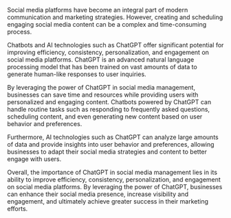 
Social media platforms have become an integral part of modern communication and marketing strategies. However, creating and scheduling engaging social media content can be a complex and time-consuming process.

Chatbots and AI technologies such as ChatGPT offer significant potential for improving efficiency, consistency, personalization, and engagement on social media platforms. ChatGPT is an advanced natural language processing model that has been trained on vast amounts of data to generate human-like responses to user inquiries.

By leveraging the power of ChatGPT in social media management, businesses can save time and resources while providing users with personalized and engaging content. Chatbots powered by ChatGPT can handle routine tasks such as responding to frequently asked questions, scheduling content, and even generating new content based on user behavior and preferences.

Furthermore, AI technologies such as ChatGPT can analyze large amounts of data and provide insights into user behavior and preferences, allowing businesses to adapt their social media strategies and content to better engage with users.

Overall, the importance of ChatGPT in social media management lies in its ability to improve efficiency, consistency, personalization, and engagement on social media platforms. By leveraging the power of ChatGPT, businesses can enhance their social media presence, increase visibility and engagement, and ultimately achieve greater success in their marketing efforts.
